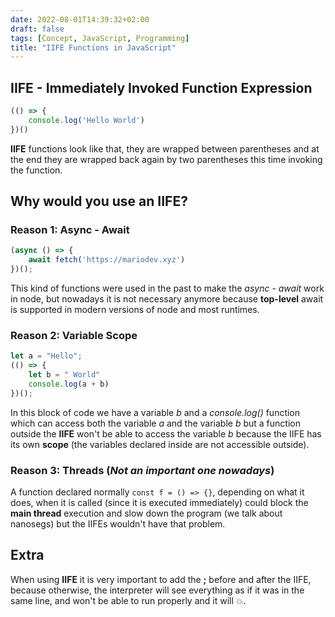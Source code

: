 ```yaml
---
date: 2022-08-01T14:39:32+02:00
draft: false
tags: [Concept, JavaScript, Programming]
title: "IIFE Functions in JavaScript"
---
```


## IIFE - Immediately Invoked Function Expression

```js
(() => {
	console.log('Hello World')
})()
```
**IIFE** functions look like that, they are wrapped between parentheses and at the end they are wrapped back again by two parentheses this time invoking the function.


## Why would you use an IIFE?

### Reason 1: Async - Await

```js
(async () => {
	await fetch('https://mariodev.xyz')
})();
```
This kind of functions were used in the past to make the *async - await* work in node, but nowadays it is not necessary anymore because **top-level** await is supported in modern versions of node and most runtimes.

### Reason 2: Variable Scope

```js
let a = "Hello";
(() => {
	let b = " World"
	console.log(a + b)
})();
```
In this block of code we have a variable *b* and a *console.log()* function which can access both the variable *a* and the variable *b* but a function outside the **IIFE** won't be able to access the variable *b* because the IIFE has its own **scope** (the variables declared inside are not accessible outside).

### Reason 3: Threads (*Not an important one nowadays*)

A function declared normally `const f = () => {}`, depending on what it does, when it is called (since it is executed immediately) could block the **main thread** execution and slow down the program (we talk about nanosegs) but the IIFEs wouldn't have that problem.

## Extra

When using **IIFE** it is very important to add the **;** before and after the IIFE, because otherwise, the interpreter will see everything as if it was in the same line, and won't be able to run properly and it will 💥.
